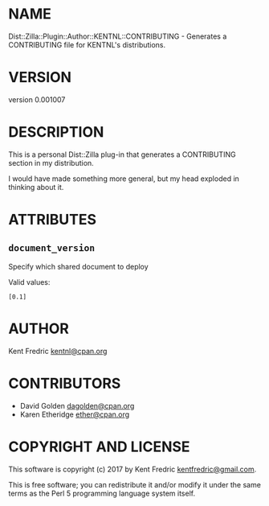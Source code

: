 # NAME

Dist::Zilla::Plugin::Author::KENTNL::CONTRIBUTING - Generates a CONTRIBUTING file for KENTNL's distributions.

# VERSION

version 0.001007

# DESCRIPTION

This is a personal Dist::Zilla plug-in that generates a CONTRIBUTING
section in my distribution.

I would have made something more general, but my head exploded in thinking about it.

# ATTRIBUTES

## `document_version`

Specify which shared document to deploy

Valid values:

    [0.1]

# AUTHOR

Kent Fredric <kentnl@cpan.org>

# CONTRIBUTORS

- David Golden <dagolden@cpan.org>
- Karen Etheridge <ether@cpan.org>

# COPYRIGHT AND LICENSE

This software is copyright (c) 2017 by Kent Fredric <kentfredric@gmail.com>.

This is free software; you can redistribute it and/or modify it under
the same terms as the Perl 5 programming language system itself.
